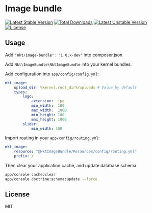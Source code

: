 Image bundle
============
[![Latest Stable Version](https://poser.pugx.org/nkt/image-bundle/v/stable.svg)](https://packagist.org/packages/nkt/image-bundle) [![Total Downloads](https://poser.pugx.org/nkt/image-bundle/downloads.svg)](https://packagist.org/packages/nkt/image-bundle) [![Latest Unstable Version](https://poser.pugx.org/nkt/image-bundle/v/unstable.svg)](https://packagist.org/packages/nkt/image-bundle) [![License](https://poser.pugx.org/nkt/image-bundle/license.svg)](https://packagist.org/packages/nkt/image-bundle)

Usage
-----

Add `"nkt/image-bundle": "1.0.x-dev"` into composer.json.

Add `Nkt\ImageBundle\NktImageBundle` into your kernel bundles.

Add configuration into `app/config/config.yml`:

```yml
nkt_image:
    upload_dir: %kernel.root_dir%/uploads # Value by default
    types:
        logo:
            extension:  jpg
            min_width:  100
            max_width:  1000
            min_height: 100
            max_height: 1000
        slider:
            min_width: 500
```

Import routing in your `app/config/routing.yml`:

```yml
nkt_image:
    resource: "@NktImageBundle/Resources/config/routing.yml"
    prefix: /
```

Then clear your application cache, and update database schema.
```bash
app/console cache:clear
app/console doctrine:schema:update --force
```

License
-------

MIT
